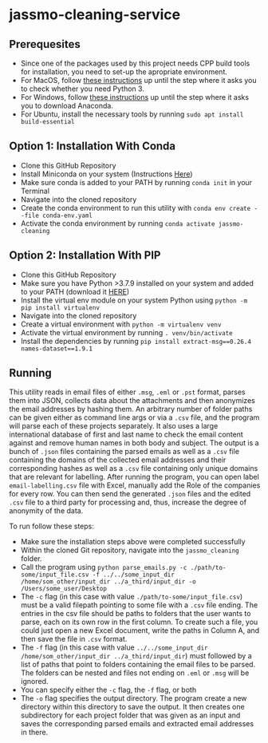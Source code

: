 # jassmo-cleaning-service

## Prerequesites
- Since one of the packages used by this project needs CPP build tools for installation, you need to set-up the apropriate environment.
- For MacOS, follow [these instructions](https://github.com/libratom/libratom#macos-environment-setup) up until the step where it asks you to check whether you need Python 3. 
- For Windows, follow [these instructions](https://github.com/libratom/libratom#windows-environment-setup) up until the step where it asks you to download Anaconda.
- For Ubuntu, install the necessary tools by running `sudo apt install build-essential`

## Option 1: Installation With Conda

- Clone this GitHub Repository
- Install Miniconda on your system (Instructions [Here](https://docs.conda.io/en/latest/miniconda.html))
- Make sure conda is added to your PATH by running `conda init` in your Terminal
- Navigate into the cloned repository
- Create the conda environment to run this utility with `conda env create --file conda-env.yaml`
- Activate the conda environment by running `conda activate jassmo-cleaning`


## Option 2: Installation With PIP

- Clone this GitHub Repository
- Make sure you have Python >3.7.9 installed on your system and added to your PATH (download it [HERE](https://www.python.org/downloads/windows/))
- Install the virtual env module on your system Python using `python -m pip install virtualenv`
- Navigate into the cloned repository
- Create a virtual environment with `python -m virtualenv venv`
- Activate the virtual environment by running `. venv/bin/activate`
- Install the dependencies by running `pip install extract-msg==0.26.4 names-dataset==1.9.1`


## Running

This utility reads in email files of either `.msg`, `.eml` or `.pst` format, parses them into JSON, collects data about the attachments and then anonymizes the email addresses by hashing them. An arbitrary number of folder paths can be given either as command line args or via a `.csv` file, and the program will parse each of these projects separately. It also uses a large international database of first and last name to check the email content against and remove human names in both body and subject. The output is a bunch of `.json` files containing the parsed emails as well as a `.csv` file containing the domains of the collected email addresses and their corresponding hashes as well as a `.csv` file containing only unique domains that are relevant for labelling. After running the program, you can open label `email-labelling.csv` file with Excel, manually add the Role of the companies for every row. You can then send the generated `.json` files and the edited `.csv` file to a third party for processing and, thus, increase the degree of anonymity of the data.

To run follow these steps:
  
- Make sure the installation steps above were completed successfully
- Within the cloned Git repository, navigate into the `jassmo_cleaning` folder.
- Call the program using `python parse_emails.py -c ./path/to-some/input_file.csv -f ../../some_input_dir /home/som_other/input_dir ../a_third/input_dir -o /Users/some_user/Desktop`
- The `-c` flag (in this case with value `./path/to-some/input_file.csv`) must be a valid filepath pointing to some file with a `.csv` file ending. The entries in the csv file should be paths to folders that the user wants to parse, each on its own row in the first column. To create such a file, you could just open a new Excel document, write the paths in Column A, and then save the file in `.csv` format.
- The `-f` flag (in this case with value `../../some_input_dir /home/som_other/input_dir ../a_third/input_dir`) must followed by a list of paths that point to folders containing the email files to be parsed. The folders can be nested and files not ending on `.eml` or `.msg` will be ignored.
- You can specify either the `-c` flag, the `-f` flag, or both
- The `-o` flag specifies the output directory. The program create a new directory within this directory to save the output. It then creates one subdirectory for each project folder that was given as an input and saves the corresponding parsed emails and extracted email addresses in there.